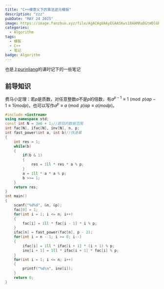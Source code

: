 ```yaml
---
title: "C++模意义下的乘法逆元模板"
description: "zzz"
pubDate: "MAY 24 2025"
image: https://image.fanzhuo.xyz/file/AgACAgUAAyEGAASKws10AAMRaDGtWDlGRm3DhFTiKH5KOrQXwFgAAuLJMRvLa4hVrAdTrPA_CCEBAAMCAANtAAM2BA.png
categories:
  - Algorithm
tags:
  - 模板
  - C++
  - 笔记
badge: Algorithm
---
```


也是上[purinliang](https://github.com/purinliang "purinliang")的课时记下的一些笔记

## 前导知识
费马小定理：若$p$是质数，对任意整数$a$不是$p$的倍数，有$a^{p-1}\equiv 1\pmod pap−1≡1(modp)$，也可以写作$a^{p}\equiv a\pmod pap≡a(modp)$。

```cpp
#include <iostream>
using namespace std;
const int N = 3e6 + 1;//题目的数据范围
int fac[N], ifac[N], inv[N], n, p;
int fast_power(int a, int b)//快速幂
{
    int res = 1;
    while(b)
    {
        if(b & 1)
        {
            res = 1ll * res * a % p;
        }
        a = 1ll * a * a % p;
        b >>= 1;
    }
    return res;
}
int main()
{
    scanf("%d%d", &n, &p);
    fac[0] = 1;
    for(int i = 1; i <= n; i++)
    {
        fac[i] = 1ll * fac[i - 1] * i % p;
    }
    ifac[n] = fast_power(fac[n], p - 2);
    for(int i = n - 1; i >= 0; i--)
    {
        ifac[i] = 1ll * ifac[i + 1] * (i + 1) % p;
        inv[i + 1] = 1ll * ifac[i + 1] * fac[i] % p;
    }
    for(int i = 1; i <= n; i++)
    {
        printf("%d\n", inv[i]);
    }
    return 0;
}
```